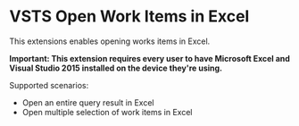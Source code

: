 # VSTS Open Work Items in Excel #

This extensions enables opening works items in Excel. 

**Important: This extension requires every user to have Microsoft Excel and Visual Studio 2015 installed on the device they're using.**

Supported scenarios: 
* Open an entire query result in Excel
* Open multiple selection of work items in Excel 

